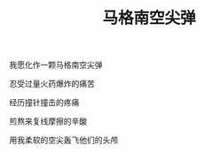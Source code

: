 ﻿---
title: "马格南空尖弹"
categories: 
  - 诗歌
tags: 
  - 马格南
  - 子弹
  - 诗歌
---
我愿化作一颗马格南空尖弹

忍受过量火药爆炸的痛苦

经历撞针撞击的疼痛

煎熬来复线摩擦的辛酸

用我柔软的空尖轰飞他们的头颅

